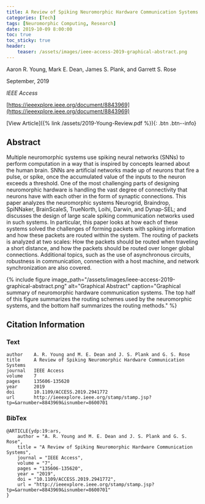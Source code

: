 ```yaml
---
title: A Review of Spiking Neuromorphic Hardware Communication Systems
categories: [Tech]
tags: [Neuromorphic Computing, Research]
date: 2019-10-09 8:00:00
toc: true
toc_sticky: true
header:
    teaser: /assets/images/ieee-access-2019-graphical-abstract.png
---
```

Aaron R. Young, Mark E. Dean, James S. Plank, and Garrett S. Rose

September, 2019

*IEEE Access*

[https://ieeexplore.ieee.org/document/8843969](https://ieeexplore.ieee.org/document/8843969)

[View Article]({% link /assets/2019-Young-Review.pdf %}){: .btn .btn--info}

## Abstract
Multiple neuromorphic systems use spiking neural networks (SNNs) to perform computation in a way that is inspired by concepts learned about the human brain.
SNNs are artificial networks made up of neurons that fire a pulse, or spike, once the accumulated value of the inputs to the neuron exceeds a threshold.
One of the most challenging parts of designing neuromorphic hardware is handling the vast degree of connectivity that neurons have with each other in the form of synaptic connections.
This paper analyzes the neuromorphic systems Neurogrid, Braindrop, SpiNNaker, BrainScaleS, TrueNorth, Loihi, Darwin, and Dynap-SEL; and discusses the design of large scale spiking communication networks used in such systems.
In particular, this paper looks at how each of these systems solved the challenges of forming packets with spiking information and how these packets are routed within the system.
The routing of packets is analyzed at two scales: How the packets should be routed when traveling a short distance, and how the packets should be routed over longer global connections.
Additional topics, such as the use of asynchronous circuits, robustness in communication, connection with a host machine, and network synchronization are also covered.

{% include figure image_path="/assets/images/ieee-access-2019-graphical-abstract.png" alt="Graphical Abstract" caption="Graphical summary of neuromorphic hardware communication systems. The top half of this figure summarizes the routing schemes used by the neuromorphic systems, and the bottom half summarizes the routing methods." %}

## Citation Information
### Text

    author    A. R. Young and M. E. Dean and J. S. Plank and G. S. Rose
    title     A Review of Spiking Neuromorphic Hardware Communication Systems
    journal   IEEE Access
    volume    7
    pages     135606-135620
    year      2019
    doi       10.1109/ACCESS.2019.2941772
    url       http://ieeexplore.ieee.org/stamp/stamp.jsp?tp=&arnumber=8843969&isnumber=8600701

### BibTex

    @ARTICLE{ydp:19:ars,
        author = "A. R. Young and M. E. Dean and J. S. Plank and G. S. Rose",
        title = "A Review of Spiking Neuromorphic Hardware Communication Systems",
        journal = "IEEE Access",
        volume = "7",
        pages = "135606-135620",
        year = "2019",
        doi = "10.1109/ACCESS.2019.2941772",
        url = "http://ieeexplore.ieee.org/stamp/stamp.jsp?tp=&arnumber=8843969&isnumber=8600701"
    }

